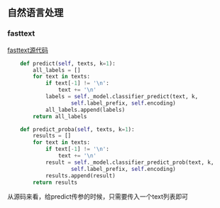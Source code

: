 
## 自然语言处理

### fasttext
[fasttext源代码](https://heleifz.github.io/14732610572844.html)

```python
    def predict(self, texts, k=1):
        all_labels = []
        for text in texts:
            if text[-1] != '\n':
                text += '\n'
            labels = self._model.classifier_predict(text, k,
                    self.label_prefix, self.encoding)
            all_labels.append(labels)
        return all_labels

    def predict_proba(self, texts, k=1):
        results = []
        for text in texts:
            if text[-1] != '\n':
                text += '\n'
            result = self._model.classifier_predict_prob(text, k,
                    self.label_prefix, self.encoding)
            results.append(result)
        return results
```
从源码来看，给predict传参的时候，只需要传入一个text列表即可